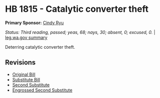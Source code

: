 # HB 1815 - Catalytic converter theft
**Primary Sponsor:** [Cindy Ryu](/person/leg/cindy.ryu.md)

*Status: Third reading, passed; yeas, 68; nays, 30; absent, 0; excused, 0.* | [leg.wa.gov summary](https://app.leg.wa.gov/billsummary?BillNumber=1815&Year=2021)

Deterring catalytic converter theft.

## Revisions
* [Original Bill](1/)
* [Substitute Bill](S/)
* [Second Substitute](S2/)
* [Engrossed Second Substitute](S2.E/)